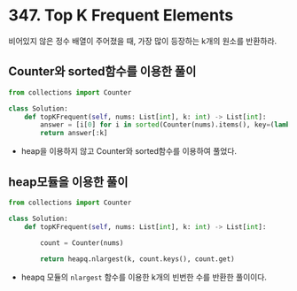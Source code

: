 # 347. Top K Frequent Elements

비어있지 않은 정수 배열이 주어졌을 때, 가장 많이 등장하는 k개의 원소를 반환하라.

## Counter와 sorted함수를 이용한 풀이

```python
from collections import Counter

class Solution:
    def topKFrequent(self, nums: List[int], k: int) -> List[int]:
        answer = [i[0] for i in sorted(Counter(nums).items(), key=(lambda x:x[1]), reverse=True)]
        return answer[:k]
```

- heap을 이용하지 않고 Counter와 sorted함수를 이용하여 풀었다.

## heap모듈을 이용한 풀이

```python
from collections import Counter

class Solution:
    def topKFrequent(self, nums: List[int], k: int) -> List[int]:
        
        count = Counter(nums)

        return heapq.nlargest(k, count.keys(), count.get)
```

- heapq 모듈의 `nlargest` 함수를 이용한 k개의 빈번한 수를 반환한 풀이이다.



